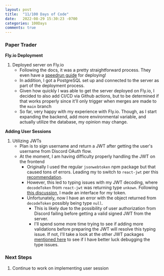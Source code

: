 ```yaml
---
layout: post
title:  "11/100 Days of Code"
date:   2022-08-29 15:30:23 -0700
categories: 100Days
comments: true
---
```


### Paper Trader
**Fly.io Deployment**

1. Deployed server on Fly.io 
    - Following the docs, it was a pretty straightforward process. They even have a [speedrun guide](https://fly.io/docs/speedrun/) for deploying!
    - In addition, I got a PostgreSQL set up and connected to the server as part of the deployment process. 
    - Given how quickly I was able to get the server deployed on Fly.io, I decided to also add CI/CD via Github actions, but to be determined if that works properly since it'll only trigger when merges are made to the `main` branch
    - So far, very happy with my experience with Fly.io. Though, as I start expanding the backend, add more environmental variable, and actually utilize the database, my opinion may change. 

**Adding User Sessions**

1. Utilizing JWTs
    - Plan is to sign username and return a JWT after getting the user's username from Discord OAuth flow. 
    - At the moment, I am having difficulty properly handling the JWT on the frontend
        - Originally I used the regular `jsonwebtoken` npm package but that caused tons of errors. Leading my to switch to `react-jwt` per this [recommendation](https://stackoverflow.com/a/72571060). 
        - However, this led to typing issues with my JWT decoding, where `decodeToken` from `react-jwt` was returning type `unkown`. Following [this discussion](https://stackoverflow.com/a/61201393), I made an interface for my token.
        - Unfortunately, now I have an error with the object returned from `decodeToken` possibly being type `null`. 
            - This is likely due to the possibility of user authorization from Discord failing before getting a valid signed JWT from the server. 
            - I'll spend some more time trying to see if adding more validations before preparing the JWT will resolve this typing issue. If not, I'll take a look at the other JWT packages [mentioned here](https://stackoverflow.com/a/70856437) to see if I have better luck debugging the type issues.


### Next Steps
1. Continue to work on implementing user session